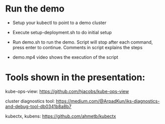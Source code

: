 # Run the demo

- Setup your kubectl to point to a demo cluster

- Execute setup-deployment.sh to do initial setup

- Run demo.sh to run the demo. Script will stop after each command, press enter to continue. Comments in script explains the steps

- demo.mp4 video shows the execution of the script

# Tools shown in the presentation:

kube-ops-view: https://github.com/hjacobs/kube-ops-view 

cluster diagnostics tool: https://medium.com/@ArpadKun/iks-diagnostics-and-debug-tool-db0341b8a8b7

kubectx, kubens: https://github.com/ahmetb/kubectx